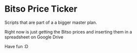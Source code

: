 # Bitso Price Ticker
Scripts that are part of a a bigger master plan. 

Right now is just getting the Bitso prices and inserting them in a spreadsheet on Google Drive

Have fun :D
